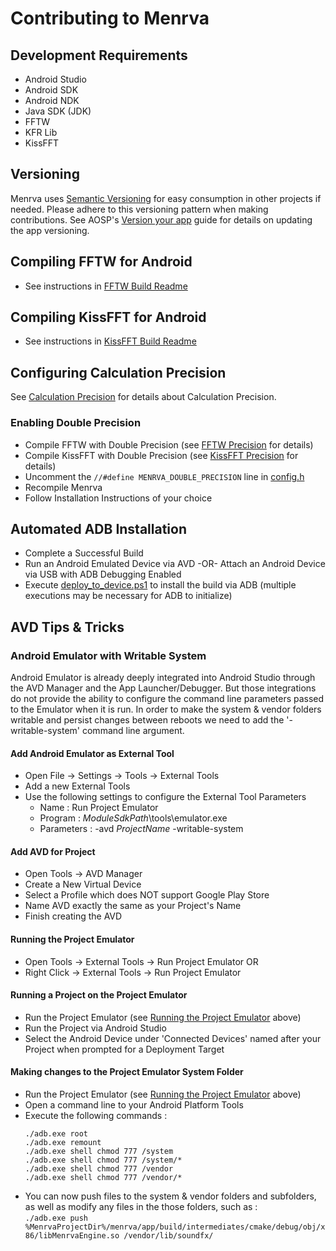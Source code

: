 # Contributing to Menrva

## Development Requirements
  - Android Studio
  - Android SDK
  - Android NDK
  - Java SDK (JDK)
  - FFTW
  - KFR Lib
  - KissFFT
  
## Versioning
Menrva uses [Semantic Versioning](https://semver.org/) for easy consumption in other projects if needed.  Please adhere to this versioning pattern when making contributions.  See AOSP's [Version your app](https://developer.android.com/studio/publish/versioning) guide for details on updating the app versioning.

## Compiling FFTW for Android
  - See instructions in [FFTW Build Readme](https://github.com/Jman420/fftw_for_android/blob/master/README.md)
  
## Compiling KissFFT for Android
  - See instructions in [KissFFT Build Readme](https://github.com/Jman420/kissfft_for_android/blob/master/README.md)

## Configuring Calculation Precision
See [Calculation Precision](README.md#calculation-precision) for details about Calculation Precision.

### Enabling Double Precision
  - Compile FFTW with Double Precision (see [FFTW Precision](https://github.com/Jman420/fftw_for_android/blob/master/README.md#fftw-precision) for details)
  - Compile KissFFT with Double Precision (see [KissFFT Precision](https://github.com/Jman420/kissfft_for_android/blob/master/README.md#kissfft-precision) for details)
  - Uncomment the ```//#define MENRVA_DOUBLE_PRECISION``` line in [config.h](menrva/app/src/main/cpp/config.h)
  - Recompile Menrva
  - Follow Installation Instructions of your choice
  
## Automated ADB Installation
  - Complete a Successful Build
  - Run an Android Emulated Device via AVD -OR- Attach an Android Device via USB with ADB Debugging Enabled
  - Execute [deploy_to_device.ps1](deploy_to_device.ps1) to install the build via ADB (multiple executions may be necessary for ADB to initialize)

## AVD Tips & Tricks

### Android Emulator with Writable System
Android Emulator is already deeply integrated into Android Studio through the AVD Manager and the App Launcher/Debugger.  But those integrations do not provide the ability to configure the command line parameters passed to the Emulator when it is run.  In order to make the system & vendor folders writable and persist changes between reboots we need to add the '-writable-system' command line argument.

#### Add Android Emulator as External Tool
  - Open File -> Settings -> Tools -> External Tools
  - Add a new External Tools
  - Use the following settings to configure the External Tool Parameters
    * Name : Run Project Emulator
    * Program : $ModuleSdkPath$\tools\emulator.exe
    * Parameters : -avd $ProjectName$ -writable-system

#### Add AVD for Project
  - Open Tools -> AVD Manager
  - Create a New Virtual Device
  - Select a Profile which does NOT support Google Play Store
  - Name AVD exactly the same as your Project's Name
  - Finish creating the AVD

#### Running the Project Emulator
  - Open Tools -> External Tools -> Run Project Emulator
  OR
  - Right Click -> External Tools -> Run Project Emulator

#### Running a Project on the Project Emulator
  - Run the Project Emulator (see [Running the Project Emulator](#running-the-project-emulator) above)
  - Run the Project via Android Studio
  - Select the Android Device under 'Connected Devices' named after your Project when prompted for a Deployment Target

#### Making changes to the Project Emulator System Folder
  - Run the Project Emulator (see [Running the Project Emulator](#running-the-project-emulator) above)
  - Open a command line to your Android Platform Tools
  - Execute the following commands :  
    ```
    ./adb.exe root
    ./adb.exe remount
    ./adb.exe shell chmod 777 /system
    ./adb.exe shell chmod 777 /system/*
    ./adb.exe shell chmod 777 /vendor
    ./adb.exe shell chmod 777 /vendor/*
    ```
  - You can now push files to the system & vendor folders and subfolders, as well as modify any files in the those folders, such as :  
  ```./adb.exe push %MenrvaProjectDir%/menrva/app/build/intermediates/cmake/debug/obj/x86/libMenrvaEngine.so /vendor/lib/soundfx/```
